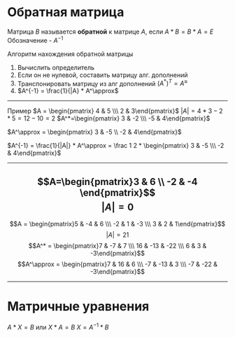 # Обратная матрица
Матрица $B$ называется **обратной** к матрице $A$, если $A*B=B*A=E$
Обозначение - $A^{-1}$

Алгоритм нахождения обратной матрицы
1) Вычислить определитель
2) Если он не нулевой, составить матрицу алг. дополнений
3) Транспонировать матрицу из алг дополнений $(A^*)^T=A^\approx$
4) $A^{-1} = \frac{1}{|A} * A^\approx$

---
Пример
$A = \begin{pmatrix} 4 & 5 \\\ 2 & 3\end{pmatrix}$
$|A| = 4 * 3 - 2 * 5 = 12 - 10 = 2$
$A^*=\begin{pmatrix} 3 & -2 \\\ -5 & 4\end{pmatrix}$

$A^\approx = \begin{pmatrix} 3 & -5 \\ -2 & 4\end{pmatrix}$

$A^{-1} = \frac{1}{|A|} * A^\approx = \frac 1 2 * \begin{pmatrix} 3 & -5 \\\ -2 & 4\end{pmatrix}$

----

$$A=\begin{pmatrix}3 & 6 \\ -2 & -4 \end{pmatrix}$$
$$|A| = 0$$
---
$$A = \begin{pmatrix}5 & -4 & 6 \\\ -2 & 1 & -3 \\\ 3 & 2 & 1\end{pmatrix}$$
$$|A| = 21$$
$$A^* = \begin{pmatrix}7 & -7 & 7 \\\ 16 & -13 & -22 \\\ 6 & 3 & -3\end{pmatrix}$$
$$A^\approx = \begin{pmatrix}7 & 16 & 6 \\\ -7 & -13 & 3 \\\ -7 & -22 & -3\end{pmatrix}$$

----
# Матричные уравнения
$A*X=B$ или $X * A = B$
$X = A^{-1} * B$

